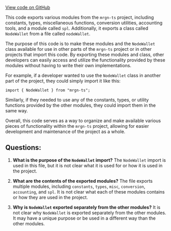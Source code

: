 [View code on GitHub](https://github.com/mrgnlabs/mrgn-ts/packages/mrgn-common/src/index.ts)

This code exports various modules from the `mrgn-ts` project, including constants, types, miscellaneous functions, conversion utilities, accounting tools, and a module called `spl`. Additionally, it exports a class called `NodeWallet` from a file called `nodeWallet`.

The purpose of this code is to make these modules and the `NodeWallet` class available for use in other parts of the `mrgn-ts` project or in other projects that import this code. By exporting these modules and class, other developers can easily access and utilize the functionality provided by these modules without having to write their own implementations.

For example, if a developer wanted to use the `NodeWallet` class in another part of the project, they could simply import it like this:

```
import { NodeWallet } from "mrgn-ts";
```

Similarly, if they needed to use any of the constants, types, or utility functions provided by the other modules, they could import them in the same way.

Overall, this code serves as a way to organize and make available various pieces of functionality within the `mrgn-ts` project, allowing for easier development and maintenance of the project as a whole.
## Questions: 
 1. **What is the purpose of the `NodeWallet` import?** 
    The `NodeWallet` import is used in this file, but it is not clear what it is used for or how it is used in the project. 

2. **What are the contents of the exported modules?** 
    The file exports multiple modules, including `constants`, `types`, `misc`, `conversion`, `accounting`, and `spl`. It is not clear what each of these modules contains or how they are used in the project. 

3. **Why is `NodeWallet` exported separately from the other modules?** 
    It is not clear why `NodeWallet` is exported separately from the other modules. It may have a unique purpose or be used in a different way than the other modules.